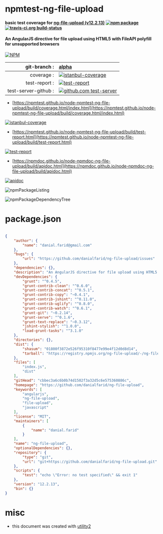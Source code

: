 # npmtest-ng-file-upload

#### basic test coverage for  [ng-file-upload (v12.2.13)](https://github.com/danialfarid/ng-file-upload)  [![npm package](https://img.shields.io/npm/v/npmtest-ng-file-upload.svg?style=flat-square)](https://www.npmjs.org/package/npmtest-ng-file-upload) [![travis-ci.org build-status](https://api.travis-ci.org/npmtest/node-npmtest-ng-file-upload.svg)](https://travis-ci.org/npmtest/node-npmtest-ng-file-upload)

#### An AngularJS directive for file upload using HTML5 with FileAPI polyfill for unsupported browsers

[![NPM](https://nodei.co/npm/ng-file-upload.png?downloads=true&downloadRank=true&stars=true)](https://www.npmjs.com/package/ng-file-upload)

| git-branch : | [alpha](https://github.com/npmtest/node-npmtest-ng-file-upload/tree/alpha)|
|--:|:--|
| coverage : | [![istanbul-coverage](https://npmtest.github.io/node-npmtest-ng-file-upload/build/coverage.badge.svg)](https://npmtest.github.io/node-npmtest-ng-file-upload/build/coverage.html/index.html)|
| test-report : | [![test-report](https://npmtest.github.io/node-npmtest-ng-file-upload/build/test-report.badge.svg)](https://npmtest.github.io/node-npmtest-ng-file-upload/build/test-report.html)|
| test-server-github : | [![github.com test-server](https://npmtest.github.io/node-npmtest-ng-file-upload/GitHub-Mark-32px.png)](https://npmtest.github.io/node-npmtest-ng-file-upload/build/app/index.html) | | build-artifacts : | [![build-artifacts](https://npmtest.github.io/node-npmtest-ng-file-upload/glyphicons_144_folder_open.png)](https://github.com/npmtest/node-npmtest-ng-file-upload/tree/gh-pages/build)|

- [https://npmtest.github.io/node-npmtest-ng-file-upload/build/coverage.html/index.html](https://npmtest.github.io/node-npmtest-ng-file-upload/build/coverage.html/index.html)

[![istanbul-coverage](https://npmtest.github.io/node-npmtest-ng-file-upload/build/screenCapture.buildCi.browser.%252Ftmp%252Fbuild%252Fcoverage.lib.html.png)](https://npmtest.github.io/node-npmtest-ng-file-upload/build/coverage.html/index.html)

- [https://npmtest.github.io/node-npmtest-ng-file-upload/build/test-report.html](https://npmtest.github.io/node-npmtest-ng-file-upload/build/test-report.html)

[![test-report](https://npmtest.github.io/node-npmtest-ng-file-upload/build/screenCapture.buildCi.browser.%252Ftmp%252Fbuild%252Ftest-report.html.png)](https://npmtest.github.io/node-npmtest-ng-file-upload/build/test-report.html)

- [https://npmdoc.github.io/node-npmdoc-ng-file-upload/build/apidoc.html](https://npmdoc.github.io/node-npmdoc-ng-file-upload/build/apidoc.html)

[![apidoc](https://npmdoc.github.io/node-npmdoc-ng-file-upload/build/screenCapture.buildCi.browser.%252Ftmp%252Fbuild%252Fapidoc.html.png)](https://npmdoc.github.io/node-npmdoc-ng-file-upload/build/apidoc.html)

![npmPackageListing](https://npmtest.github.io/node-npmtest-ng-file-upload/build/screenCapture.npmPackageListing.svg)

![npmPackageDependencyTree](https://npmtest.github.io/node-npmtest-ng-file-upload/build/screenCapture.npmPackageDependencyTree.svg)



# package.json

```json

{
    "author": {
        "name": "danial.farid@gmail.com"
    },
    "bugs": {
        "url": "https://github.com/danialfarid/ng-file-upload/issues"
    },
    "dependencies": {},
    "description": "An AngularJS directive for file upload using HTML5 with FileAPI polyfill for unsupported browsers",
    "devDependencies": {
        "grunt": "^0.4.5",
        "grunt-contrib-clean": "^0.6.0",
        "grunt-contrib-concat": "^0.5.1",
        "grunt-contrib-copy": "~0.4.1",
        "grunt-contrib-jshint": "^0.11.0",
        "grunt-contrib-uglify": "^0.8.0",
        "grunt-contrib-watch": "^0.6.1",
        "grunt-git": "~0.2.14",
        "grunt-serve": "^0.1.6",
        "grunt-text-replace": "~0.3.12",
        "jshint-stylish": "^1.0.0",
        "load-grunt-tasks": "^3.1.0"
    },
    "directories": {},
    "dist": {
        "shasum": "01800f3872e526f95310f8477e99e4f12d0d8d14",
        "tarball": "https://registry.npmjs.org/ng-file-upload/-/ng-file-upload-12.2.13.tgz"
    },
    "files": [
        "index.js",
        "dist"
    ],
    "gitHead": "cbbec3a6c6b0b74d1502f3a32d5c6e575360886c",
    "homepage": "https://github.com/danialfarid/ng-file-upload",
    "keywords": [
        "angularjs",
        "ng-file-upload",
        "file-upload",
        "javascript"
    ],
    "license": "MIT",
    "maintainers": [
        {
            "name": "danial.farid"
        }
    ],
    "name": "ng-file-upload",
    "optionalDependencies": {},
    "repository": {
        "type": "git",
        "url": "git+https://github.com/danialfarid/ng-file-upload.git"
    },
    "scripts": {
        "test": "echo \"Error: no test specified\" && exit 1"
    },
    "version": "12.2.13",
    "bin": {}
}
```



# misc
- this document was created with [utility2](https://github.com/kaizhu256/node-utility2)
